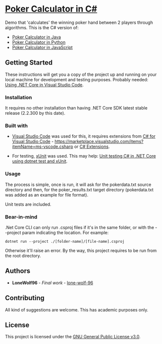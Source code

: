 # [Poker Calculator in C#](https://github.com/lone-wolf-96/poker-calculator-csharp/)

Demo that 'calculates' the winning poker hand between 2 players through algorithms.
This is the C# version of:

* [Poker Calculator in Java](https://github.com/lone-wolf-96/poker-calculator-java/)
* [Poker Calculator in Python](https://github.com/lone-wolf-96/poker-calculator-python/)
* [Poker Calculator in JavaScript](https://github.com/lone-wolf-96/poker-calculator-js/)

## Getting Started

These instructions will get you a copy of the project up and running on your local machine for development and testing purposes.
Probably needed: [Using .NET Core in Visual Studio Code](https://code.visualstudio.com/docs/languages/dotnet/).

### Installation

It requires no other installation than having .NET Core SDK latest stable release (2.2.300 by this date).

### Built with

* [Visual Studio Code](https://code.visualstudio.com/) was used for this, it requires extensions from [C# for Visual Studio Code](https://code.visualstudio.com/docs/languages/csharp/) - <https://marketplace.visualstudio.com/items?itemName=ms-vscode.csharp> or [C# Extensions](https://marketplace.visualstudio.com/items?itemName=jchannon.csharpextensions).

* For testing, [xUnit](https://xunit.net/docs/getting-started/netcore/cmdline/) was used. This may help: [Unit testing C# in .NET Core using dotnet test and xUnit](https://docs.microsoft.com/en-us/dotnet/core/testing/unit-testing-with-dotnet-test/).

### Usage

The process is simple, once is run, it will ask for the pokerdata.txt source directory and then, for the poker_results.txt target directory (pokerdata.txt was added as an example for file format).

Unit tests are included.

### Bear-in-mind

.Net Core CLI can only run .csproj files if it's in the same folder, or with the --project param indicating the location. For example:

`dotnet run --project ./[folder-name]/[file-name].csproj`

Otherwise it'll raise an error. By the way, this project requires to be run from the root directory.

## Authors

* **LoneWolf96** - *Final work* - [lone-wolf-96](https://github.com/lone-wolf-96/)

## Contributing

All kind of suggestions are welcome. This has academic purposes only.

## License

This project is licensed under the [GNU General Public License v3.0](https://choosealicense.com/licenses/gpl-3.0/).
